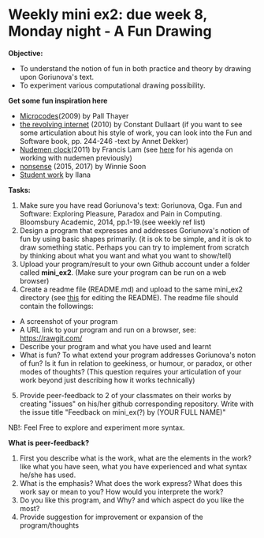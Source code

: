 # Weekly mini ex2: due week 8, Monday night - A Fun Drawing

**Objective:**
- To understand the notion of fun in both practice and theory by drawing upon Goriunova's text. 
- To experiment various computational drawing possibility.

**Get some fun inspiration here**
- [Microcodes](http://pallthayer.dyndns.org/microcodes/)(2009) by Pall Thayer
- [the revolving internet](http://therevolvinginternet.com/) (2010) by Constant Dullaart (if you want to see some articulation about his style of work, you can look into the Fun and Software book, pp. 244-246 -text by Annet Dekker)
- [Nudemen clock](http://lovedbdb.com/nudemenClock/index2.html)(2011) by Francis Lam (see [here](http://90.146.8.18/en/archives/prix_archive/prix_projekt.asp?iProjectID=12873#) for his agenda on working with nudemen previously)
- [nonsense](http://siusoon.net/?p=17) (2015, 2017) by Winnie Soon
- [Student work](http://www.bonder.tech/2017/09/11/my-first-p5-js-sketch/) by Ilana

**Tasks:**
1. Make sure you have read Goriunova's text: Goriunova, Oga. Fun and Software: Exploring Pleasure, Paradox and Pain in Computing. Bloomsbury Academic, 2014, pp.1-19.(see weekly ref list)
2. Design a program that expresses and addresses Goriunova's notion of fun by using basic shapes primarily. (it is ok to be simple, and it is ok to draw something static. Perhaps you can try to implement from scratch by thinking about what you want and what you want to show/tell)  
3. Upload your program/result to your own Github account under a folder called **mini_ex2**. (Make sure your program can be run on a web browser) 
4. Create a readme file (README.md) and upload to the same mini_ex2 directory (see [this](https://github.com/adam-p/markdown-here/wiki/Markdown-Cheatsheet) for editing the README). The readme file should contain the followings:
- A screenshot of your program
- A URL link to your program and run on a browser, see: https://rawgit.com/
- Describe your program and what you have used and learnt
- What is fun? To what extend your program addresses Goriunova's noton of fun? Is it fun in relation to geekiness, or humour, or paradox, or other modes of thoughts? (This question requires your articulation of your work beyond just describing how it works technically)
5. Provide peer-feedback to 2 of your classmates on their works by creating "issues" on his/her github corresponding repository. Write with the issue title "Feedback on mini_ex(?) by (YOUR FULL NAME)"

NB!: Feel Free to explore and experiment more syntax.

**What is peer-feedback?**
1. First you describe what is the work, what are the elements in the work? like what you have seen, what you have experienced and what syntax he/she has used.
2. What is the emphasis? What does the work express? What does this work say or mean to you? How would you interprete the work?
3. Do you like this program, and Why? and which aspect do you like the most? 
4. Provide suggestion for improvement or expansion of the program/thoughts
